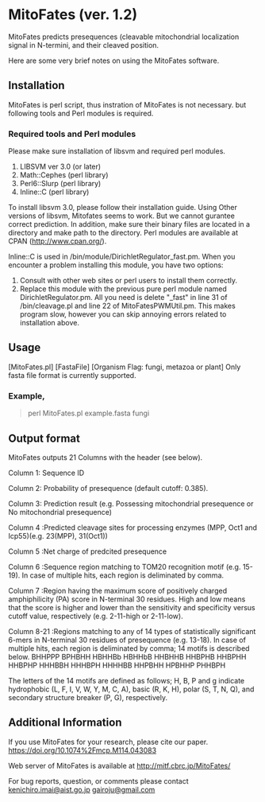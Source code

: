 # MitoFates (ver. 1.2) 

MitoFates predicts presequences (cleavable mitochondrial localization signal 
in N-termini, and their cleaved position.

Here are some very brief notes on using the MitoFates software.

## Installation
MitoFates is perl script, thus instration of MitoFates is not necessary.
but following tools and Perl modules is required.

### Required tools and Perl modules
Please make sure installation of libsvm and required perl modules.
1. LIBSVM ver 3.0 (or later)
2. Math::Cephes (perl library)
3. Perl6::Slurp (perl library)
4. Inline::C    (perl library)

To install libsvm 3.0, please follow their installation guide.
Using Other versions of libsvm, Mitofates seems to work. But we cannot gurantee correct prediction.
In addition, make sure their binary files are located in a directory and make path to the directory.
Perl modules are available at CPAN (http://www.cpan.org/).

Inline::C is used in /bin/module/DirichletRegulator_fast.pm.
When you encounter a problem installing this module, you have two options:

1. Consult with other web sites or perl users to install them correctly.
2. Replace this module with the previous pure perl module named DirichletRegulator.pm.
    All you need is delete "_fast" in line 31 of /bin/cleavage.pl and line 22 of MitoFatesPWMUtil.pm.
    This makes program slow, however you can skip annoying errors related to installation above.

## Usage

[MitoFates.pl] [FastaFile] [Organism Flag: fungi, metazoa or plant]
Only fasta file format is currently supported.

### Example,
> perl MitoFates.pl example.fasta fungi

## Output format
MitoFates outputs 21 Columns with the header (see below).

Column 1: Sequence ID

Column 2: Probability of presequence (default cutoff: 0.385).

Column 3: Prediction result (e.g. Possessing mitochondrial presequence or No mitochondrial presequence)

Column 4    :Predicted cleavage sites for processing enzymes (MPP, Oct1 and Icp55)(e.g. 23(MPP), 31(Oct1))

Column 5    :Net charge of predcited presequence

Column 6    :Sequence region matching to TOM20 recognition motif (e.g. 15-19).
             In case of multiple hits, each region is deliminated by comma.
             
Column 7    :Region having the maximum score of positively charged amphiphilicity (PA) score in 
             N-terminal 30 residues. High and low means that the score is higher and lower than 
             the sensitivity and specificity versus cutoff value, respectively (e.g. 2-11-high or 2-11-low).
             
Column 8-21 :Regions matching to any of 14 types of statistically significant 6-mers in N-terminal 30 residues of presequence (e.g. 13-18). In case of multiple hits, each region is deliminated by comma; 14 motifs is described below. 
BHHPPP
BPHBHH
HBHHBb
HBHHbB
HHBHHB
HHBPHB
HHBPHH
HHBPHP
HHHBBH
HHHBPH
HHHHBB
HHPBHH
HPBHHP
PHHBPH

The letters of the 14 motifs are defined as follows; H, B, P and g indicate
hydrophobic (L, F, I, V, W, Y, M, C, A), basic (R, K, H), polar (S, T, N, Q),
and secondary structure breaker (P, G), respectively. 

## Additional Information
If you use MitoFates for your research, please cite our paper.
https://doi.org/10.1074%2Fmcp.M114.043083

Web server of MitoFates is available at
http://mitf.cbrc.jp/MitoFates/

For bug reports, question, or comments please contact 
kenichiro.imai@aist.go.jp
gairoju@gmail.com
